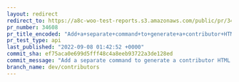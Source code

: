 ```yaml
---
layout: redirect
redirect_to: https://a8c-woo-test-reports.s3.amazonaws.com/public/pr/34608/api/index.html
pr_number: 34608
pr_title_encoded: "Add+a+separate+command+to+generate+a+contributor+HTML+table+on+its+own"
pr_test_type: api
last_published: "2022-09-08 01:42:52 +0000"
commit_sha: ef75aca0e699d5fff48c4a8eeb93722a3de128ed
commit_message: "Add a separate command to generate a contributor HTML table on its own."
branch_name: dev/contributors
---
```

